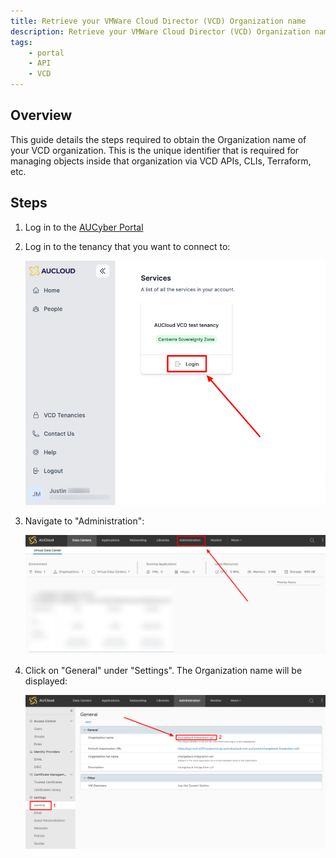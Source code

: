 ```yaml
---
title: Retrieve your VMWare Cloud Director (VCD) Organization name
description: Retrieve your VMWare Cloud Director (VCD) Organization name
tags:
    - portal
    - API
    - VCD
---
```


## Overview

This guide details the steps required to obtain the Organization name of your VCD organization.  This is the unique identifier that is required for managing objects inside that organization via VCD APIs, CLIs, Terraform, etc. 

## Steps

1. Log in to the [AUCyber Portal](https://app.aucloud.com.au)
1. Log in to the tenancy that you want to connect to:

    <!-- TODO: FIX THIS -->
    ![tenancy-login](./assets/new-portal/product-instance-login.png)

1. Navigate to "Administration":

    ![vcd-click-administration](./assets/new-portal/vcd-click-administration.png)

1. Click on "General" under "Settings".  The Organization name will be displayed:

    ![get-org-name](./assets/new-portal/get-org-name.png)